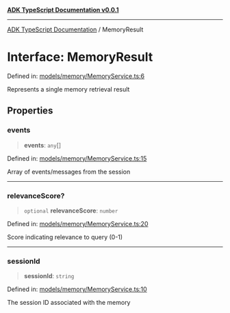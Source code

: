 [**ADK TypeScript Documentation v0.0.1**](../README.md)

***

[ADK TypeScript Documentation](../globals.md) / MemoryResult

# Interface: MemoryResult

Defined in: [models/memory/MemoryService.ts:6](https://github.com/pontus-devoteam/adk-typescript/blob/debe65286edf8e899c3500f5b5966544d2447b8d/src/models/memory/MemoryService.ts#L6)

Represents a single memory retrieval result

## Properties

### events

> **events**: `any`[]

Defined in: [models/memory/MemoryService.ts:15](https://github.com/pontus-devoteam/adk-typescript/blob/debe65286edf8e899c3500f5b5966544d2447b8d/src/models/memory/MemoryService.ts#L15)

Array of events/messages from the session

***

### relevanceScore?

> `optional` **relevanceScore**: `number`

Defined in: [models/memory/MemoryService.ts:20](https://github.com/pontus-devoteam/adk-typescript/blob/debe65286edf8e899c3500f5b5966544d2447b8d/src/models/memory/MemoryService.ts#L20)

Score indicating relevance to query (0-1)

***

### sessionId

> **sessionId**: `string`

Defined in: [models/memory/MemoryService.ts:10](https://github.com/pontus-devoteam/adk-typescript/blob/debe65286edf8e899c3500f5b5966544d2447b8d/src/models/memory/MemoryService.ts#L10)

The session ID associated with the memory
